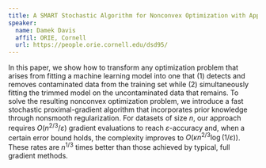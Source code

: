 ```yaml
---
title: A SMART Stochastic Algorithm for Nonconvex Optimization with Applications to Robust Machine Learning
speaker:
  name: Damek Davis
  affil: ORIE, Cornell
  url: https://people.orie.cornell.edu/dsd95/
---
```


In this paper, we show how to transform any optimization problem that arises
from fitting a machine learning model into one that (1) detects and removes
contaminated data from the training set while (2) simultaneously fitting the
trimmed model on the uncontaminated data that remains. To solve the resulting
nonconvex optimization problem, we introduce a fast stochastic
proximal-gradient algorithm that incorporates prior knowledge through nonsmooth
regularization. For datasets of size $n$, our approach requires
$O(n^{2/3}/\varepsilon)$ gradient evaluations to reach $\varepsilon$-accuracy
and, when a certain error bound holds, the complexity improves to 
$O(\kappa n^{2/3}\log(1/\varepsilon))$. These rates are $n^{1/3}$ times 
better than those achieved by typical, full gradient methods.
